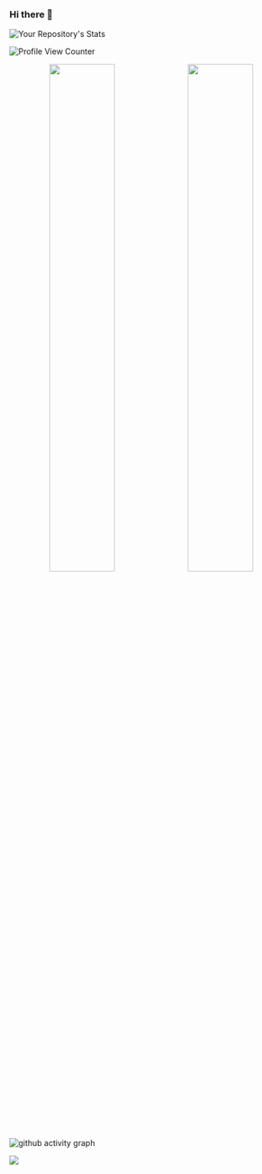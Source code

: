 ### Hi there 👋

<!--
**ParthSanepara** is a ✨ _special_ ✨ repository because its `README.md` (this file) appears on your GitHub profile.

Here are some ideas to get you started:

- 🔭 I’m currently working on ...
- 🌱 I’m currently learning ...
- 👯 I’m looking to collaborate on ...
- 🤔 I’m looking for help with ...
- 💬 Ask me about ...
- 📫 How to reach me: ...
- 😄 Pronouns: ...
- ⚡ Fun fact: ...
-->

![Your Repository's Stats](https://github-readme-stats.vercel.app/api?username=ParthSanepara&show_icons=true)

![Profile View Counter](https://komarev.com/ghpvc/?username=ParthSanepara)

<div align="center">
  <img width="48%" src="https://github-readme-stats.vercel.app/api?username=ParthSanepara&show_icons=true&theme=tokyonight" />
  <img width="48%" src="https://github-readme-streak-stats.herokuapp.com/?user=ParthSanepara&theme=tokyonight" />
</div>

<br/>

![github activity graph](https://github-readme-activity-graph.vercel.app/graph?username=ParthSanepara&theme=nord)

<a href="https://www.linkedin.com/in/parthsanepara/"><img src="https://img.shields.io/badge/LinkedIn-0077B5?style=for-the-badge&logo=linkedin&logoColor=white"></a>




